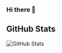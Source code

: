 ### Hi there 👋

<h2>GitHub Stats</h2>
<p><img src="https://github-readme-stats.vercel.app/api?username=Sbaccio&amp;show_icons=true" alt="GitHub Stats"></p>
